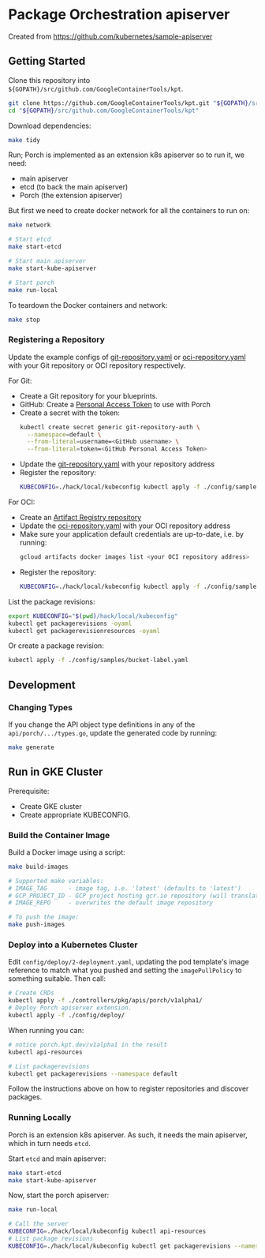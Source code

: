 # Package Orchestration apiserver

Created from https://github.com/kubernetes/sample-apiserver


## Getting Started

Clone this repository into `${GOPATH}/src/github.com/GoogleContainerTools/kpt`.

```sh
git clone https://github.com/GoogleContainerTools/kpt.git "${GOPATH}/src/github.com/GoogleContainerTools/kpt"
cd "${GOPATH}/src/github.com/GoogleContainerTools/kpt"
```

Download dependencies:

```sh
make tidy
```

Run; Porch is implemented as an extension k8s apiserver so to run it, we need:
* main apiserver
* etcd (to back the main apiserver)
* Porch (the extension apiserver)

But first we need to create docker network for all the containers to run on:

```sh
make network
```

```sh
# Start etcd
make start-etcd

# Start main apiserver
make start-kube-apiserver

# Start porch
make run-local

```

To teardown the Docker containers and network:

```sh
make stop
```

### Registering a Repository

Update the example configs of [git-repository.yaml](./config/samples/git-repository.yaml)
or [oci-repository.yaml](./config/samples/oci-repository.yaml)
with your Git repository or OCI repository respectively.

For Git:

* Create a Git repository for your blueprints.
* GitHub: Create a [Personal Access Token](https://github.com/settings/tokens) to use with Porch
* Create a secret with the token:
  ```sh
  kubectl create secret generic git-repository-auth \
    --namespace=default \
    --from-literal=username=<GitHub username> \
    --from-literal=token=<GitHub Personal Access Token>
  ```
* Update the [git-repository.yaml](./config/samples/git-repository.yaml) with your repository address
* Register the repository:
  ```sh
  KUBECONFIG=./hack/local/kubeconfig kubectl apply -f ./config/samples/git-repository.yaml
  ```

For OCI:

* Create an [Artifact Registry repository](https://console.cloud.google.com/artifacts)
* Update the [oci-repository.yaml](./config/samples/oci-repository.yaml) with your OCI repository address
* Make sure your application default credentials are up-to-date, i.e. by running:
  ```sh
  gcloud artifacts docker images list <your OCI repository address>
  ```
* Register the repository:
  ```sh
  KUBECONFIG=./hack/local/kubeconfig kubectl apply -f ./config/samples/oci-repository.yaml
  ```
 
List the package revisions:

```sh
export KUBECONFIG="$(pwd)/hack/local/kubeconfig"
kubectl get packagerevisions -oyaml
kubectl get packagerevisionresources -oyaml
```

Or create a package revision:
```sh
kubectl apply -f ./config/samples/bucket-label.yaml
```

## Development

### Changing Types

If you change the API object type definitions in any of the
`api/porch/.../types.go`, update the generated code by running:

```sh
make generate
```

## Run in GKE Cluster

Prerequisite:
* Create GKE cluster
* Create appropriate KUBECONFIG.

### Build the Container Image

Build a Docker image using a script:

```sh
make build-images

# Supported make variables:
# IMAGE_TAG      - image tag, i.e. 'latest' (defaults to 'latest')
# GCP_PROJECT_ID - GCP project hosting gcr.io repository (will translate to gcr.io/${GCP_PROJECT_ID})
# IMAGE_REPO     - overwrites the default image repository

# To push the image:
make push-images
```

### Deploy into a Kubernetes Cluster

Edit `config/deploy/2-deployment.yaml`, updating the pod template's image
reference to match what you pushed and setting the `imagePullPolicy`
to something suitable.  Then call:

```sh
# Create CRDs
kubectl apply -f ./controllers/pkg/apis/porch/v1alpha1/
# Deploy Porch apiserver extension.
kubectl apply -f ./config/deploy/
```

When running you can:

```sh
# notice porch.kpt.dev/v1alpha1 in the result
kubectl api-resources

# List packagerevisions
kubectl get packagerevisions --namespace default
```

Follow the instructions above on how to register repositories and discover packages.

### Running Locally

Porch is an extension k8s apiserver. As such, it needs the main apiserver, which in turn needs `etcd`.

Start `etcd` and main apiserver:

```sh
make start-etcd
make start-kube-apiserver
```

Now, start the porch apiserver:

```sh
make run-local

# Call the server
KUBECONFIG=./hack/local/kubeconfig kubectl api-resources
# List package revisions
KUBECONFIG=./hack/local/kubeconfig kubectl get packagerevisions --namespace default
```
